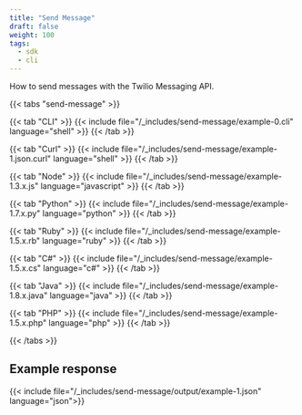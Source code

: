 ```yaml
---
title: "Send Message"
draft: false
weight: 100
tags:
  - sdk
  - cli
---
```


How to send messages with the Twilio Messaging API.

{{< tabs "send-message" >}}

{{< tab "CLI" >}}
{{< include file="/_includes/send-message/example-0.cli" language="shell" >}}
{{< /tab >}}

{{< tab "Curl" >}}
{{< include file="/_includes/send-message/example-1.json.curl" language="shell" >}}
{{< /tab >}}

{{< tab "Node" >}}
{{< include file="/_includes/send-message/example-1.3.x.js" language="javascript" >}}
{{< /tab >}}

{{< tab "Python" >}}
{{< include file="/_includes/send-message/example-1.7.x.py" language="python" >}}
{{< /tab >}}

{{< tab "Ruby" >}}
{{< include file="/_includes/send-message/example-1.5.x.rb" language="ruby" >}}
{{< /tab >}}

{{< tab "C#" >}}
{{< include file="/_includes/send-message/example-1.5.x.cs" language="c#" >}}
{{< /tab >}}

{{< tab "Java" >}}
{{< include file="/_includes/send-message/example-1.8.x.java" language="java" >}}
{{< /tab >}}

{{< tab "PHP" >}}
{{< include file="/_includes/send-message/example-1.5.x.php" language="php" >}}
{{< /tab >}}

{{< /tabs >}}

## Example response

<div class="p-3 border">
{{< include file="/_includes/send-message/output/example-1.json" language="json">}}
</div>